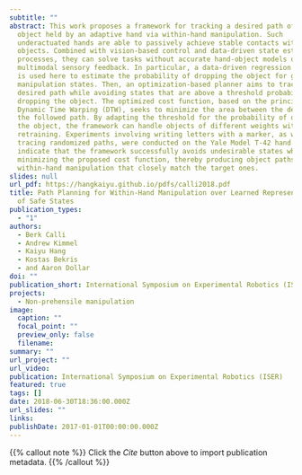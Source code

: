 ```yaml
---
subtitle: ""
abstract: This work proposes a framework for tracking a desired path of an
  object held by an adaptive hand via within-hand manipulation. Such
  underactuated hands are able to passively achieve stable contacts with
  objects. Combined with vision-based control and data-driven state estimation
  processes, they can solve tasks without accurate hand-object models or
  multimodal sensory feedback. In particular, a data-driven regression process
  is used here to estimate the probability of dropping the object for given
  manipulation states. Then, an optimization-based planner aims to track the
  desired path while avoiding states that are above a threshold probability of
  dropping the object. The optimized cost function, based on the principle of
  Dynamic Time Warping (DTW), seeks to minimize the area between the desired and
  the followed path. By adapting the threshold for the probability of dropping
  the object, the framework can handle objects of different weights without
  retraining. Experiments involving writing letters with a marker, as well as
  tracing randomized paths, were conducted on the Yale Model T-42 hand. Results
  indicate that the framework successfully avoids undesirable states while
  minimizing the proposed cost function, thereby producing object paths for
  within-hand manipulation that closely match the target ones.
slides: null
url_pdf: https://hangkaiyu.github.io/pdfs/calli2018.pdf
title: Path Planning for Within-Hand Manipulation over Learned Representations
  of Safe States
publication_types:
  - "1"
authors:
  - Berk Calli
  - Andrew Kimmel
  - Kaiyu Hang
  - Kostas Bekris
  - and Aaron Dollar
doi: ""
publication_short: International Symposium on Experimental Robotics (ISER)
projects:
  - Non-prehensile manipulation
image:
  caption: ""
  focal_point: ""
  preview_only: false
  filename: 
summary: ""
url_project: ""
url_video: 
publication: International Symposium on Experimental Robotics (ISER)
featured: true
tags: []
date: 2018-06-30T18:36:00.000Z
url_slides: ""
links:
publishDate: 2017-01-01T00:00:00.000Z
---
```


{{% callout note %}}
Click the _Cite_ button above to import publication metadata.
{{% /callout %}}


